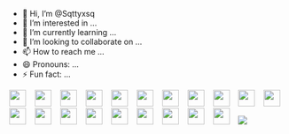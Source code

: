 - 👋 Hi, I’m @Sqttyxsq
- 👀 I’m interested in ...
- 🌱 I’m currently learning ...
- 💞️ I’m looking to collaborate on ...
- 📫 How to reach me ...
- 😄 Pronouns: ...
- ⚡ Fun fact: ...

<!---
Sqttyxsq/Sqttyxsq is a ✨ special ✨ repository because its `README.md` (this file) appears on your GitHub profile.
You can click the Preview link to take a look at your changes.
--->
<img src="https://cdn.jsdelivr.net/gh/devicons/devicon@latest/icons/cplusplus/cplusplus-original.svg" width="30px" style="padding-right:12px;" />
<img src="https://cdn.jsdelivr.net/gh/devicons/devicon@latest/icons/c/c-original.svg" width="30px" style="padding-right:12px;" />
<img src="https://cdn.jsdelivr.net/gh/devicons/devicon@latest/icons/windows11/windows11-original.svg" width="30px" style="padding-right:12px;" />

<img src="https://cdn.jsdelivr.net/gh/devicons/devicon@latest/icons/vscode/vscode-original.svg" width="30px" style="padding-right:12px;" />
<img src="https://cdn.jsdelivr.net/gh/devicons/devicon@latest/icons/visualstudio/visualstudio-original.svg" width="30px" style="padding-right:12px;" />
<img src="https://cdn.jsdelivr.net/gh/devicons/devicon@latest/icons/powershell/powershell-original.svg" width="30px" style="padding-right:12px;" />
<img src="https://cdn.jsdelivr.net/gh/devicons/devicon@latest/icons/python/python-original.svg" width="30px" style="padding-right:12px;" />
<img src="https://cdn.jsdelivr.net/gh/devicons/devicon@latest/icons/mysql/mysql-original.svg" width="30px" style="padding-right:12px;"/>

<img src="https://cdn.jsdelivr.net/gh/devicons/devicon@latest/icons/html5/html5-original.svg" width="30px" style="padding-right:12px;"/>
<img src="https://cdn.jsdelivr.net/gh/devicons/devicon@latest/icons/apache/apache-original.svg" width="30px" style="padding-right:12px;"/>
<img src="https://cdn.jsdelivr.net/gh/devicons/devicon@latest/icons/linux/linux-original.svg" width="30px" style="padding-right:12px;"/>
<img src="https://cdn.jsdelivr.net/gh/devicons/devicon@latest/icons/bash/bash-original.svg" width="30px" style="padding-right:12px;"/>
<img src="https://cdn.jsdelivr.net/gh/devicons/devicon@latest/icons/git/git-original.svg" width="30px" style="padding-right:12px;"/>
<img src="https://cdn.jsdelivr.net/gh/devicons/devicon@latest/icons/mongodb/mongodb-original.svg" width="30px" style="padding-right:12px;"/>
<img src="https://cdn.jsdelivr.net/gh/devicons/devicon@latest/icons/neovim/neovim-original.svg" width="30px" style="padding-right:12px;"/>
<img src="https://cdn.jsdelivr.net/gh/devicons/devicon@latest/icons/nextjs/nextjs-original.svg" width="30px" style="padding-right:12px;"/>
<img src="https://cdn.jsdelivr.net/gh/devicons/devicon@latest/icons/react/react-original.svg" width="30px" style="padding-right:12px;"/>

<img src="https://cdn.jsdelivr.net/gh/devicons/devicon@latest/icons/typescript/typescript-original.svg" width="30px" style="padding-right:12px;"/>
<img src="https://cdn.jsdelivr.net/gh/devicons/devicon@latest/icons/javascript/javascript-original.svg" width="30px" style="padding-right:12px;"/>
<img src="https://cdn.jsdelivr.net/gh/devicons/devicon@latest/icons/tailwindcss/tailwindcss-original.svg" width="30px" style="padding-right:12px;" />

<img src="https://cdn.jsdelivr.net/gh/devicons/devicon@latest/icons/gitbook/gitbook-original.svg" />

<br />
